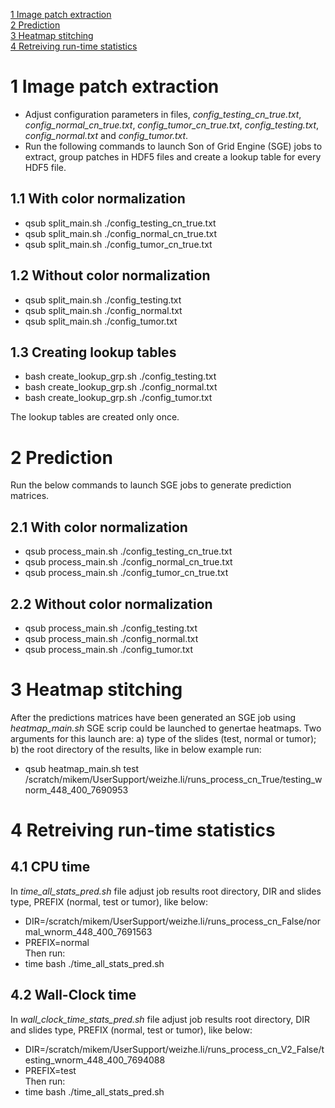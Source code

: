 [1 Image patch extraction](#1-image-patch-extraction)   
[2 Prediction](#2-prediction)  
[3 Heatmap stitching](#3-heatmap-stitching)  
[4 Retreiving run-time statistics](#4-Retreiving-run-time-statistics)  


# 1 Image patch extraction
- Adjust configuration parameters in files, *config_testing_cn_true.txt*, *config_normal_cn_true.txt*, *config_tumor_cn_true.txt*, *config_testing.txt*, *config_normal.txt* and *config_tumor.txt*.
- Run the following commands to launch Son of Grid Engine (SGE) jobs to extract, group patches in HDF5 files and create a lookup table for every HDF5 file. 
## 1.1 With color normalization
- qsub split_main.sh ./config_testing_cn_true.txt  
- qsub split_main.sh ./config_normal_cn_true.txt  
- qsub split_main.sh ./config_tumor_cn_true.txt  

## 1.2 Without color normalization
- qsub split_main.sh ./config_testing.txt  
- qsub split_main.sh ./config_normal.txt  
- qsub split_main.sh ./config_tumor.txt  

## 1.3 Creating lookup tables
- bash create_lookup_grp.sh ./config_testing.txt  
- bash create_lookup_grp.sh ./config_normal.txt  
- bash create_lookup_grp.sh ./config_tumor.txt  

The lookup tables are created only once. 

# 2 Prediction
Run the below commands to launch SGE jobs to generate prediction matrices.
## 2.1 With color normalization
- qsub process_main.sh ./config_testing_cn_true.txt  
- qsub process_main.sh ./config_normal_cn_true.txt  
- qsub process_main.sh ./config_tumor_cn_true.txt  

## 2.2 Without color normalization 
- qsub process_main.sh ./config_testing.txt  
- qsub process_main.sh ./config_normal.txt  
- qsub process_main.sh ./config_tumor.txt  

# 3 Heatmap stitching
After the predictions matrices have been generated an SGE job using *heatmap_main.sh* SGE scrip could be launched to genertae heatmaps. Two arguments for this launch are: a) type of the slides (test, normal or tumor); b) the root directory of the results, like in below example run:  
- qsub heatmap_main.sh test /scratch/mikem/UserSupport/weizhe.li/runs_process_cn_True/testing_wnorm_448_400_7690953  

# 4 Retreiving run-time statistics
## 4.1 CPU time
In *time_all_stats_pred.sh* file adjust job results root directory, DIR and slides type, PREFIX (normal, test or tumor), like below:  
- DIR=/scratch/mikem/UserSupport/weizhe.li/runs_process_cn_False/normal_wnorm_448_400_7691563  
- PREFIX=normal  
Then run:  
- time bash ./time_all_stats_pred.sh
## 4.2 Wall-Clock time
In *wall_clock_time_stats_pred.sh* file adjust job results root directory, DIR and slides type, PREFIX (normal, test or tumor), like below:  
- DIR=/scratch/mikem/UserSupport/weizhe.li/runs_process_cn_V2_False/testing_wnorm_448_400_7694088  
- PREFIX=test  
Then run:  
- time bash ./time_all_stats_pred.sh  



